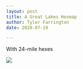 ```yaml
---
layout: post
title: A Great Lakes Hexmap
author: Tyler Farrington
date: 2020-07-19

---
```


With 24-mile hexes

![](/greatlakes.png)